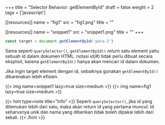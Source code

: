 +++
title = "Selector Behavior: getElementById"
draft = false
weight = 2
tags = ['javascript']

[[resources]]
name = "fig1"
src = "fig1.png"
title = ""

[[resources]]
name = "snippet1"
src = "snippet1.png"
title = ""
+++

```js
const target = document.getElementById('para-2')
```

Sama seperti `querySelector()`, `getElementById()` *return* satu element yaitu sebuah id dalam dokumen HTML. notasi id(#) tidak perlu dibuat secara eksplisit, karena `getElementById()` hanya akan mencari id dalam dokumen.

Jika ingin target element dengan id, sebaiknya gunakan `getElementById()` dikarenakan lebih efisien.

{{< img name=snippet1 lazy=true size=medium >}}
{{< img name=fig1 lazy=true size=medium >}}

{{< hint type=note title="Info" >}}
Seperti `querySelector()`, jika id yang ditemukan lebih dari satu, maka akan *return* id yang pertama muncul. Id seharusnya unik dan nama yang diberikan tidak boleh dipakai lebih dari sekali.
{{< /hint >}}
